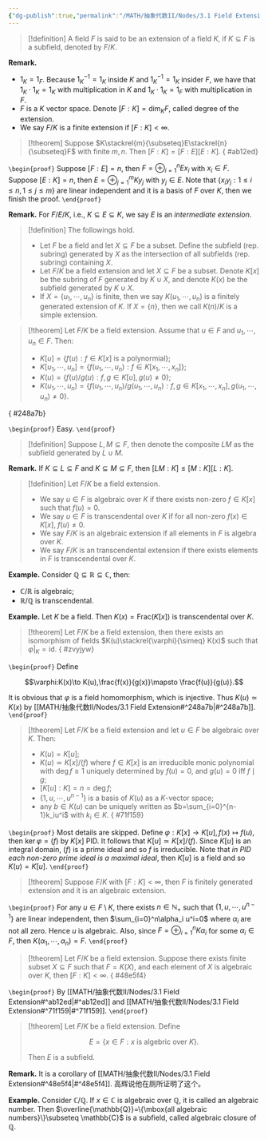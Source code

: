 ```yaml
---
{"dg-publish":true,"permalink":"/MATH/抽象代数II/Nodes/3.1 Field Extension/","dgPassFrontmatter":true}
---
```



> [!definition]
> A field $F$ is said to be an extension of a field $K$, if $K\subseteq F$ is a subfield, denoted by $F/K$. 

**Remark.**
- $1_K=1_F$. Because $1_K^{-1}=1_K$ inside $K$ and $1_K^{-1}=1_K$ insider $F$, we have that $1_K\cdot 1_K=1_K$ with multiplication in $K$ and $1_K\cdot 1_K=1_F$ with multiplication in $F$. 
- $F$ is a $K$ vector space. Denote $[F:K]=\dim_KF$, called degree of the extension.
- We say $F/K$ is a finite extension if $[F:K]<\infty$.


> [!theorem]
> Suppose $K\stackrel{m}{\subseteq}E\stackrel{n}{\subseteq}F$ with finite $m,n$. Then $[F:K]=[F:E][E:K]$.
{ #ab12ed}


`\begin{proof}` 
Suppose $[F:E]=n$, then $F=\oplus_{i=1}^n E x_i$ with $x_i\in F$. Suppose $[E:K]=n$, then $E=\oplus_{j=1}^m Ky_j$ with $y_j\in E$. Note that $\{x_iy_j:1\leqslant i\leqslant n,1\leqslant j\leqslant m\}$ are linear independent and it is a basis of $F$ over $K$, then we finish the proof.
`\end{proof}`


**Remark.** For $F/E/K$, i.e., $K\subseteq E\subseteq K$, we say $E$ is an *intermediate extension*.


> [!definition]
> The followings hold.
> - Let $F$ be a field and let $X\subseteq F$ be a subset. Define the subfield (rep. subring) generated by $X$ as the intersection of all subfields (rep. subring) containing $X$.
> - Let $F/K$ be a field extension and let $X\subseteq F$ be a subset. Denote $K[x]$ be the subring of $F$ generated by $K\cup X$, and denote $K(x)$ be the subfield generated by $K\cup X$.
> - If $X=\{u_1,\cdots,u_n\}$ is finite, then we say $K(u_1,\cdots,u_n)$ is a finitely generated extension of $K$. If $X=\{n\}$, then we call $K(n)/K$ is a simple extension.

> [!theorem]
> Let $F/K$ be a field extension. Assume that $u\in F$ and $u_1,\cdots,u_n\in F$. Then:
> - $K[u]=\{f(u):f\in K[x]\mbox{ is a polynormial}\}$;
> - $K[u_1,\cdots,u_n]=\{f(u_1,\cdots,u_n):f\in K[x_1,\cdots,x_n]\}$;
> - $K(u)=\{f(u)/g(u):f,g\in K[u],g(u)\neq 0\}$;
> - $K(u_1,\cdots,u_n)=\{f(u_1,\cdots,u_n)/g(u_1,\cdots,u_n):f,g\in K[x_1,\cdots,x_n],g(u_1,\cdots,u_n)\neq 0\}$. 
>
{ #248a7b}


`\begin{proof}`
Easy.
`\end{proof}`


> [!definition]
> Suppose $L, M\subseteq F$, then denote the composite $LM$ as the subfield generated by $L\cup M$.


**Remark.** If $K\subseteq L\subseteq F$ and $K\subseteq M\subseteq F$, then $[LM:K]\leqslant[M:K][L:K]$.


> [!definition]
> Let $F/K$ be a field extension.
> - We say $u\in F$ is algebraic over $K$ if there exists non-zero $f\in K[x]$ such that $f(u)=0$.
> - We say $u\in F$ is transcendental over $K$ if for all non-zero $f(x)\in K[x]$, $f(u)\neq 0$.
> - We say $F/K$ is an algebraic extension if all elements in $F$ is algebra over $K$.
> - We say $F/K$ is an transcendental extension if there exists elements in $F$ is transcendental over $K$.


**Example.** Consider $\mathbb{Q}\subseteq \mathbb{R}\subseteq \mathbb{C}$, then:
- $\mathbb{C}/\mathbb{R}$ is algebraic;
- $\mathbb{R}/\mathbb{Q}$ is transcendental.

**Example.** Let $K$ be a field. Then $K(x)=\mathrm{Frac}(K[x])$ is transcendental over $K$.


> [!theorem]
> Let $F/K$ be a field extension, then there exists an isomorphism of fields $K(u)\stackrel{\varphi}{\simeq} K(x)$ such that $\varphi|_{K}=\mathrm{id}$. 
{ #zvyjyw}


`\begin{proof}`
Define 

$$\varphi:K(x)\to K(u),\frac{f(x)}{g(x)}\mapsto \frac{f(u)}{g(u)}.$$

It is obvious that $\varphi$ is a field homomorphism, which is injective. Thus $K(u)\simeq K(x)$ by [[MATH/抽象代数II/Nodes/3.1 Field Extension#^248a7b\|#^248a7b]].
`\end{proof}`


> [!theorem]
> Let $F/K$ be a field extension and let $u\in F$ be algebraic over $K$. Then:
> - $K(u)=K[u]$;
> - $K(u)\simeq K[x]/(f)$ where $f\in K[x]$ is an irreducible monic polynomial with $\deg f\geqslant 1$ uniquely determined by $f(u)=0$, and $g(u)=0$ iff $f\mid g$;
> - $[K[u]:K]=n=\deg f$;
> - $\{1,u,\cdots,u^{n-1}\}$ is a basis of $K(u)$ as a $K$-vector space;
> - any $b\in K(u)$ can be uniquely written as $b=\sum_{i=0}^{n-1}k_iu^i$ with $k_i\in K$.
{ #71f159}


`\begin{proof}`
Most details are skipped. Define $\varphi:K[x]\to K[u],f(x)\mapsto f(u)$, then $\ker \varphi=(f)$ by $K[x]$ PID. It follows that $K[u]\simeq K[x]/(f)$. Since $K[u]$ is an integral domain, $(f)$ is a prime ideal and so $f$ is irreducible. Note that *in PID each non-zero prime ideal is a maximal ideal*, then $K[u]$ is a field and so $K(u)=K[u]$.
`\end{proof}`


> [!theorem]
> Suppose $F/K$ with $[F:K]<\infty$, then $F$ is finitely generated extension and it is an algebraic extension.

`\begin{proof}`
For any $u\in F\setminus K$, there exists $n\in \mathbb{N}_+$ such that $\{1,u,\cdots,u^{n-1}\}$ are linear independent, then $\sum_{i=0}^n\alpha_i u^i=0$ where $\alpha_i$ are not all zero. Hence $u$ is algebraic. Also, since $F=\oplus_{i=1}^n K\alpha_i$ for some $\alpha_i\in F$, then $K(\alpha_1,\cdots,\alpha_n)=F$.
`\end{proof}`


> [!theorem]
> Let $F/K$ be a field extension. Suppose there exists finite subset $X\subseteq F$ such that $F=K(X)$, and each element of $X$ is algebraic over $K$, then $[F:K]<\infty$. 
{ #48e5f4}


`\begin{proof}`
By [[MATH/抽象代数II/Nodes/3.1 Field Extension#^ab12ed\|#^ab12ed]] and [[MATH/抽象代数II/Nodes/3.1 Field Extension#^71f159\|#^71f159]].
`\end{proof}`


> [!theorem]
> Let $F/K$ be a field extension. Define 
> 
> $$E=\{x\in F:x\mbox{ is algebric over }K\}.$$
> 
> Then $E$ is a subfield.

**Remark.** It is a corollary of [[MATH/抽象代数II/Nodes/3.1 Field Extension#^48e5f4\|#^48e5f4]]. 高辉说他在厕所证明了这个。


**Example.** Consider $\mathbb{C}/\mathbb{Q}$. If $x\in \mathbb{C}$ is algebraic over $\mathbb{Q}$, it is called an algebraic number. Then $\overline{\mathbb{Q}}=\{\mbox{all algebraic numbers}\}\subseteq \mathbb{C}$ is a subfield, called algebraic closure of $\mathbb{Q}$.
